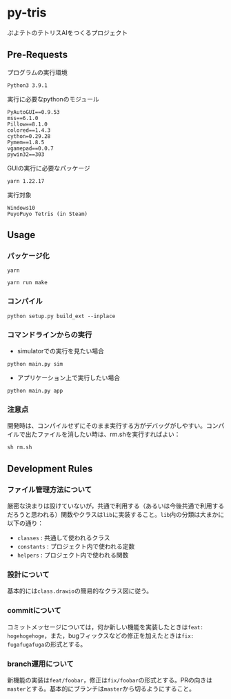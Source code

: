 # py-tris

ぷよテトのテトリスAIをつくるプロジェクト

## Pre-Requests

プログラムの実行環境

```
Python3 3.9.1
```

実行に必要なpythonのモジュール

```
PyAutoGUI==0.9.53
mss==6.1.0
Pillow==8.1.0
colored==1.4.3
cython=0.29.28
Pymem==1.8.5
vgamepad==0.0.7
pywin32==303
```

GUIの実行に必要なパッケージ

```
yarn 1.22.17
```

実行対象

```
Windows10
PuyoPuyo Tetris (in Steam)
```



## Usage

### パッケージ化

```
yarn

yarn run make
```

### コンパイル

```
python setup.py build_ext --inplace
```

### コマンドラインからの実行

- simulatorでの実行を見たい場合

```
python main.py sim
```

- アプリケーション上で実行したい場合

```
python main.py app
```

### 注意点

開発時は、コンパイルせずにそのまま実行する方がデバッグがしやすい。コンパイルで出たファイルを消したい時は、rm.shを実行すればよい：

```
sh rm.sh
```

## Development Rules

### ファイル管理方法について

厳密な決まりは設けていないが，共通で利用する（あるいは今後共通で利用するだろうと思われる）関数やクラスは`lib`に実装すること。`lib`内の分類は大まかに以下の通り：

- `classes` : 共通して使われるクラス
- `constants` : プロジェクト内で使われる定数
- `helpers` : プロジェクト内で使われる関数

### 設計について

基本的には`class.drawio`の簡易的なクラス図に従う。

### commitについて

コミットメッセージについては，何か新しい機能を実装したときは`feat: hogehogehoge`，また，bugフィックスなどの修正を加えたときは`fix: fugafugafuga`の形式とする。

### branch運用について

新機能の実装は`feat/foobar`，修正は`fix/foobar`の形式とする。PRの向きは`master`とする。基本的にブランチは`master`から切るようにすること。 
